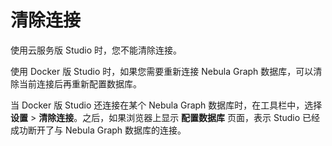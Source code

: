 # 清除连接

使用云服务版 Studio 时，您不能清除连接。

使用 Docker 版 Studio 时，如果您需要重新连接 Nebula Graph 数据库，可以清除当前连接后再重新配置数据库。

当 Docker 版 Studio 还连接在某个 Nebula Graph 数据库时，在工具栏中，选择 **设置** > **清除连接**。之后，如果浏览器上显示 **配置数据库** 页面，表示 Studio 已经成功断开了与 Nebula Graph 数据库的连接。
